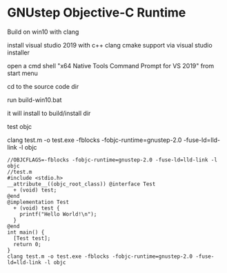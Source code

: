 GNUstep Objective-C Runtime
===========================

Build on win10 with clang

install visual studio 2019 with c++ clang cmake support via visual studio installer

open a cmd shell "x64 Native Tools Command Prompt for VS 2019" from start menu

cd to the source code dir

run build-win10.bat

it will install to build/install dir

test objc

clang test.m -o test.exe -fblocks -fobjc-runtime=gnustep-2.0 -fuse-ld=lld-link -l objc

```objc
//OBJCFLAGS=-fblocks -fobjc-runtime=gnustep-2.0 -fuse-ld=lld-link -l objc
//test.m
#include <stdio.h>
__attribute__((objc_root_class)) @interface Test
  + (void) test;
@end
@implementation Test
  + (void) test {
    printf("Hello World!\n");
  }
@end
int main() {
  [Test test];
  return 0;
}
clang test.m -o test.exe -fblocks -fobjc-runtime=gnustep-2.0 -fuse-ld=lld-link -l objc
```
